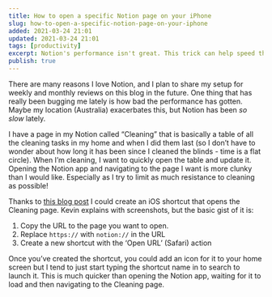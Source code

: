 ```yaml
---
title: How to open a specific Notion page on your iPhone
slug: how-to-open-a-specific-notion-page-on-your-iphone
added: 2021-03-24 21:01
updated: 2021-03-24 21:01
tags: [productivity]
excerpt: Notion's performance isn't great. This trick can help speed things up.
publish: true
---
```


There are many reasons I love Notion, and I plan to share my setup for weekly and monthly reviews on this blog in the future. One thing that has really been bugging me lately is how bad the performance has gotten. Maybe my location (Australia) exacerbates this, but Notion has been *so slow* lately.

I have a page in my Notion called “Cleaning” that is basically a table of all the cleaning tasks in my home and when I did them last (so I don’t have to wonder about how long it has been since I cleaned the blinds - time is a flat circle). When I’m cleaning, I want to quickly open the table and update it. Opening the Notion app and navigating to the page I want is more clunky than I would like. Especially as I try to limit as much resistance to cleaning as possible!

Thanks to [this blog post](https://kevinjalbert.com/using-ios-shortcuts-to-open-notion-pages/) I could create an iOS shortcut that opens the Cleaning page. Kevin explains with screenshots, but the basic gist of it is:
1. Copy the URL to the page you want to open.
2. Replace `https://` with `notion://` in the URL
3. Create a new shortcut with the ‘Open URL’ (Safari) action

Once you’ve created the shortcut, you could add an icon for it to your home screen but I tend to just start typing the shortcut name in to search to launch it. This is much quicker than opening the Notion app, waiting for it to load and then navigating to the Cleaning page. 